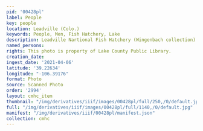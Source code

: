 ```yaml
---
pid: '00428pl'
label: People
key: people
location: Leadville (Colo.)
keywords: People, Men, Fish Hatchery, Lake
description: Leadville Nartional Fish Hatchery (Wingenbach collection)
named_persons: 
rights: This photo is property of Lake County Public Library.
creation_date: 
ingest_date: '2021-04-06'
latitude: '39.22634'
longitude: "-106.39176"
format: Photo
source: Scanned Photo
order: '2994'
layout: cmhc_item
thumbnail: "/img/derivatives/iiif/images/00428pl/full/250,/0/default.jpg"
full: "/img/derivatives/iiif/images/00428pl/full/1140,/0/default.jpg"
manifest: "/img/derivatives/iiif/00428pl/manifest.json"
collection: cmhc
---
```

